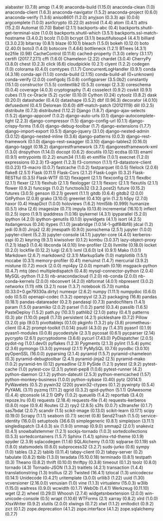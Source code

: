 alabaster (0.7.8)
amqp (1.4.9)
anaconda-build (1.15.0)
anaconda-clean (1.0)
anaconda-client (1.6.3)
anaconda-navigator (1.5.2)
anaconda-project (0.6.0)
anaconda-verify (1.3.6)
aniso8601 (1.2.0)
anyjson (0.3.3)
api (0.0.6)
argcomplete (1.0.0)
asn1crypto (0.22.0)
astroid (1.4.4)
atom (0.4.1)
attrs (15.2.0)
Automat (0.7.0)
Babel (2.1.1)
backports-abc (0.4)
backports.shutil-get-terminal-size (1.0.0)
backports.shutil-which (3.5.1)
backports.ssl-match-hostname (3.4.0.2)
bcolz (1.0.0)
bcrypt (3.1.1)
beautifulsoup4 (4.4.1)
billiard (3.3.0.23)
bitarray (0.8.1)
blaze (0.10.1)
bleach (1.5.0)
bokeh (0.12.0)
boto (2.40.0)
boto3 (1.4.0)
botocore (1.4.64)
bottleneck (1.2.1)
BTrees (4.3.1)
bz2file (0.98)
CacheControl (0.11.6)
cached-property (1.3.0)
celery (3.1.17)
certifi (2017.7.27.1)
cffi (1.6.0)
Chameleon (2.22)
chardet (3.0.4)
CherryPy (3.8.0)
chest (0.2.3)
click (6.6)
cloudpickle (0.2.1)
clyent (1.2.2)
codegen (1.0)
colorama (0.4.0)
comtypes (1.1.7)
ConcurrentLogHandler (0.9.1)
conda (4.3.18)
conda-api (1.1.0)
conda-build (2.1.15)
conda-build-all (0+unknown)
conda-verify (2.0.0)
configobj (5.0.6)
configparser (3.5.0b2)
constantly (15.1.0)
constructor (1.5.5)
contextlib2 (0.5.3)
coreapi (2.3.3)
coreschema (0.0.4)
coverage (4.0.3)
cryptography (1.4)
cssselect (0.9.2)
csvkit (0.9.1)
cubes (1.1)
cx-Oracle (5.2)
cycler (0.10.0)
Cython (0.24)
cytoolz (0.8.2)
dask (0.20.0)
datashader (0.4.0)
datashape (0.5.2)
dbf (0.96.3)
decorator (4.0.10)
defusedxml (0.4.1)
Delorean (0.6.0)
diff-match-patch (20121119)
dill (0.2.5)
distribute (0.7.3)
distributed (1.12.2)
Django (1.8.7)
django-ajax-selects (1.5.2)
django-appconf (1.0.2)
django-auto-urls (0.1)
django-autocomplete-light (2.2.3)
django-compressor (1.5)
django-config-url (0.1.1)
django-crispy-forms (1.6.0)
django-debug-toolbar (1.7)
django-extensions (1.7.7)
django-import-export (0.5.1)
django-jquery (3.1.0)
django-nested-admin (3.0.12)
django-nested-inline (0.3.6)
django-patterns (0.0.3)
django-rest-framework (0.1.0)
django-rest-swagger (0.3.10)
django-tables2 (0.16.0)
django-taggit (0.18.2)
djangorestframework (3.7.1)
djangorestframework-xml (1.3.0)
dnspython (1.14.0)
docopt (0.6.2)
docutils (0.12)
ecdsa (0.13)
enaml (0.9.1)
entrypoints (0.2.2)
enum34 (1.1.6)
et-xmlfile (1.0.1)
execnet (1.2.0)
expressions (0.2.3)
f3-agent (1.2.3)
f3-common (1.1.1)
f3-datastore-client (0.0.23)
f3-macro (0.0.7)
fastcache (1.0.2)
fastparquet (0.0.5)
filelock (2.0.6)
flake8 (2.5.1)
Flask (0.11.1)
Flask-Cors (2.1.2)
Flask-Login (0.3.2)
Flask-RESTful (0.3.5)
Flask-WTF (0.12)
flexagent (2.1.1)
flexconfig (2.1.1)
flexdbc (2.1.1)
flexer (2.1.1)
flexhub (2.1.1)
flexlogger (2.1.1)
flexorc (2.1.1)
flexutils (2.1.1)
flower (0.9.2)
funcsigs (1.0.2)
functools32 (3.2.3.post2)
future (0.15.2)
futures (3.0.5)
genson (0.2.1)
gevent (1.1.1)
gitdb (0.6.4)
gitdb2 (2.0.0)
GitPython (2.0.8)
grako (3.10.0)
greenlet (0.4.10)
grin (1.2.1)
h5py (2.7.0)
haxor (0.4)
HeapDict (1.0.0)
holoviews (1.6.2)
html5lib (0.999)
humanize (0.5.1)
idna (2.6)
imagesize (0.7.1)
impyla (0.13.8)
incremental (16.10.1)
inflect (0.2.5)
iopro (1.9.1)
ipaddress (1.0.16)
ipykernel (4.3.1)
ipyparallel (5.2.0)
ipython (4.2.0)
ipython-genutils (0.1.0)
ipywidgets (4.1.1)
isort (4.2.5)
itsdangerous (0.24)
itypes (1.1.0)
javabridge (1.0.14-1-gdf84bf8)
jdcal (1.2)
jedi (0.9.0)
Jinja2 (2.8)
jmespath (0.9.0)
jsonschema (2.5.1)
jupyter (1.0.0)
jupyter-client (5.2.3)
jupyter-console (4.1.1)
jupyter-core (4.4.0)
kerberos-sspi (0.2)
keyring (9.3.1)
kiwisolver (0.1.2)
kombu (3.0.37)
lazy-object-proxy (1.2.1)
ldap3 (1.0.4)
libconda (4.0.10)
line-profiler (2.0)
llvmlite (0.18.0)
locket (0.2.0)
lockfile (0.12.2)
luigi (2.6.1)
lxml (3.6.0)
lz4 (0.9.1)
Mako (1.0.1)
Markdown (2.6.7)
markdown2 (2.3.1)
MarkupSafe (1.0)
matplotlib (1.5.1)
mccabe (0.3.1)
memory-profiler (0.41)
menuinst (1.4.7)
mercurial (3.9.2)
mistune (0.7.2)
mock (2.0.0)
mpi4py (2.0.0)
mpmath (0.19)
msgpack-python (0.4.7)
mtq (dev)
multipledispatch (0.4.8)
mysql-connector-python (2.0.4)
MySQL-python (1.2.5)
nb-anacondacloud (1.2.0)
nb-conda (2.0.0)
nb-conda-kernels (2.0.0)
nbconvert (4.2.0)
nbformat (4.0.1)
nbpresent (3.0.2)
networkx (1.11)
nltk (3.2.1)
nose (1.3.7)
notebook (5.7.0)
numba (0.33.0+0.ge79330a.dirty)
numexpr (2.6.2)
numpy (1.11.1)
numpydoc (0.6.0)
odo (0.5.0)
openapi-codec (1.3.2)
openpyxl (2.3.2)
packaging (16.8)
pandas (0.18.1)
pandas-datareader (0.2.1)
pandasql (0.7.3)
pandocfilters (1.4.1)
param (1.5.0)
paramiko (2.0.2)
parsel (1.0.2)
partd (0.3.4)
passlib (1.6.5)
PasteDeploy (1.5.2)
path.py (10.3.1)
pathlib2 (2.1.0)
patsy (0.4.1)
patterns (0.3)
pbr (1.10.0)
pep8 (1.7.0)
persistent (4.2.1)
pickleshare (0.7.2)
Pillow (3.2.0)
pip (9.0.1)
pivottablejs (0.1.0)
pkginfo (1.3.2)
ply (3.8)
prometheus-client (0.4.2)
prompt-toolkit (1.0.14)
psutil (4.3.0)
py (1.4.31)
pyasn1 (0.1.9)
pyasn1-modules (0.0.8)
pycodestyle (2.3.1)
pycosat (0.6.1)
pycparser (2.14)
pycrypto (2.6.1)
pycryptodome (3.6.6)
pycurl (7.43.0)
PyDispatcher (2.0.5)
pydot-ng (1.0.1.dev0)
pyflakes (1.2.3)
Pygments (2.1.3)
pylint (1.5.4)
pymc (2.3.6)
pymongo (3.3.0)
pymssql (2.1.1)
PyMySQL (0.7.6)
pyodbc (3.0.10)
pyOpenSSL (16.0.0)
pyparsing (2.1.4)
pyramid (1.5.7)
pyramid-chameleon (0.3)
pyramid-debugtoolbar (2.4.1)
pyramid-jinja2 (2.5)
pyramid-mako (1.0.2)
pyramid-tm (0.12)
pyreadline (2.1)
PySide (1.2.1)
pytest (2.9.2)
pytest-cache (1.0)
pytest-cov (2.3.1)
pytest-pep8 (1.0.6)
pytest-runner (4.2)
python-daemon (2.1.2)
python-dateutil (2.5.3)
python-memcached (1.57)
python-monkey-business (1.0.0)
python-sybase (0.40)
pytz (2014.1)
PyWavelets (0.5.2)
pywin32 (220)
pywin32-ctypes (0.1.2)
pywinpty (0.5.4)
PyYAML (3.11)
pyzmq (17.1.2)
qgrid (0.3.2)
qpid-python (5.1.1)
QtAwesome (0.4.4)
qtconsole (4.2.1)
QtPy (1.0.2)
queuelib (1.4.2)
reportlab (3.4.0)
repoze.lru (0.6)
requests (2.18.4)
requests-file (1.4)
requests-kerberos (0.8.0)
rope (0.9.4)
Routes (2.2)
rpy2 (2.8.5)
s3fs (0.0.7)
s3transfer (0.1.7)
sas7bdat (2.0.7)
scandir (1.5)
scikit-image (0.13.0)
scikit-learn (0.17.1)
scipy (0.19.0)
Scrapy (1.1.1)
seaborn (0.7.1)
secret (0.8)
Send2Trash (1.5.0)
service-identity (16.0.0)
setuptools (36.6.0)
simplegeneric (0.8.1)
simplejson (3.11.1)
singledispatch (3.4.0.3)
six (1.9.0)
smmap (0.9.0)
smmap2 (2.0.1)
snakeviz (0.4.1)
snowballstemmer (1.2.1)
sockjs-tornado (1.0.3)
sortedcollections (0.5.3)
sortedcontainers (1.5.7)
Sphinx (1.4.1)
sphinx-rtd-theme (0.1.9)
spyder (2.3.9)
sqlacodegen (1.1.6)
SQLAlchemy (1.0.13)
sqlparse (0.1.19)
ssh (1.8.0)
statsmodels (0.8.0)
subprocess32 (3.2.7)
suds-jurko (0.6)
sympy (1.0)
tables (3.2.2)
tablib (0.11.4)
tabpy-client (0.2)
tabpy-server (0.2)
tabulate (0.8.2)
tblib (1.3.0)
teradata (15.10.0.18)
terminado (0.8.1)
testpath (0.3)
Theano (0.8.2)
thrift (0.10.0)
thriftpy (0.3.8)
timeout (0.1.2)
toolz (0.8.0)
tornado (4.3)
Tornado-JSON (1.3.2)
traitlets (4.2.1)
transaction (1.4.4)
translationstring (1.3)
trollius (2.2)
Twisted (16.4.1)
tzlocal (1.3)
unicodecsv (0.14.1)
Unidecode (0.4.21)
uritemplate (3.0.0)
urllib3 (1.22)
uuid (1.30)
vcversioner (2.16.0.0)
venusian (1.0)
vine (1.1.3)
virtualenv (15.0.3)
w3lib (1.15.0)
waitress (0.9.0)
wcwidth (0.1.7)
WebOb (1.4.1)
Werkzeug (0.11.10)
wget (2.2)
wheel (0.29.0)
Whoosh (2.7.4)
widgetsnbextension (2.0.0)
win-unicode-console (0.5)
wrapt (1.10.6)
WTForms (2.1)
xarray (0.8.2)
xlrd (1.0.0)
XlsxWriter (0.9.2)
xlutils (2.0.0)
xlwings (0.7.2)
xlwt (1.1.2)
xmltodict (0.9.2)
zict (0.1.2)
zope.deprecation (4.1.2)
zope.interface (4.1.2)
zope.sqlalchemy (0.7.7)
